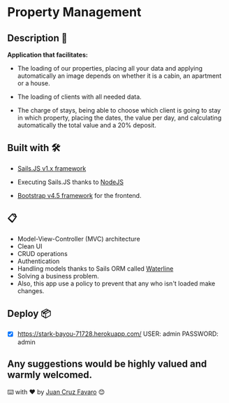 # Property Management

## Description 🚀

**Application that facilitates:**

- The loading of our properties, placing all your data and applying automatically an image depends on whether it is a cabin, an apartment or a house.

- The loading of clients with all needed data.

- The charge of stays, being able to choose which client is going to stay in which property, placing the dates, the value per day, and calculating automatically the total value and a 20% deposit.

## Built with 🛠️

- [Sails.JS v1.x framework](https://sailsjs.com/)

- Executing Sails.JS thanks to [NodeJS](https://nodejs.org/en/) 

- [Bootstrap v4.5 framework](https://getbootstrap.com/) for the frontend.

## 📋

- Model-View-Controller (MVC) architecture
- Clean UI 
- CRUD operations 
- Authentication 
- Handling models thanks to Sails ORM called [Waterline](https://github.com/balderdashy/waterline)
- Solving a business problem. 
- Also, this app use a policy to prevent that any who isn't loaded make changes.

## Deploy 📦

- [X] https://stark-bayou-71728.herokuapp.com/   USER: admin PASSWORD: admin 

Any suggestions would be highly valued and warmly welcomed. 
---
⌨️ with ❤️ by [Juan Cruz Favaro](https://github.com/JCFavaro) 😊

